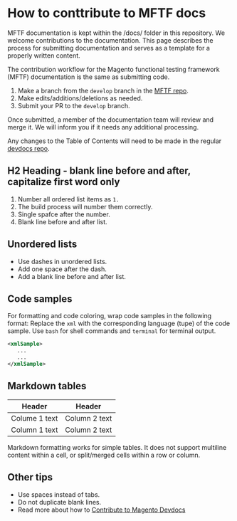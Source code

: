 # How to conttribute to MFTF docs

MFTF documentation is kept within the /docs/ folder in this repository.
We welcome contributions to the documentation.
This page describes the process for submitting documentation and serves as a template for a properly written content.

The contribution workflow for the Magento functional testing framework (MFTF) documentation is the same as submitting code.

1. Make a branch from the `develop` branch in the [MFTF repo][].
1. Make edits/additions/deletions as needed.
1. Submit your PR to the `develop` branch.

Once submitted, a member of the documentation team will review and merge it.
We will inform you if it needs any additional processing.

Any changes to the Table of Contents will need to be made in the regular [devdocs repo][].

## H2 Heading - blank line before and after, capitalize first word only

1. Number all ordered list items as `1.`
1. The build process will number them correctly.
1. Single spafce after the number.
1. Blank line before and after list.

## Unordered lists

- Use dashes in unordered lists.
- Add one space after the dash.
- Add a blank line before and after list.

## Code samples

For formatting and code coloring, wrap code samples in the following format:
Replace the `xml` with the corresponding language (tupe) of the code sample. Use `bash` for shell commands and `terminal` for terminal output.

```xml
<xmlSample>
   ...
   ...
</xmlSample>
```

## Markdown tables

| Header      | Header |
| ----------- | ----------- |
| Colume 1 text | Column 2 text|
| Column 1 text | Column 2 text|

Markdown formatting works for simple tables. It does not support multiline content within a cell, or split/merged cells within a row or column.

## Other tips

- Use spaces instead of tabs.
- Do not duplicate blank lines.
- Read more about how to [Contribute to Magento Devdocs][]

<!-- For readability, we abstract the link URLS to the bottom of the page. The extra set of square brackets denotes it is a link, rather than plain brackets. >

<!-- Link Definitions -->
[devdocs repo]: https://github.com/magento/devdocs
[MFTF repo]: https://github.com/magento/magento2-functional-testing-framework
[Contribute to Magento Devdocs]: https://github.com/magento/devdocs/blob/master/.github/CONTRIBUTING.md
